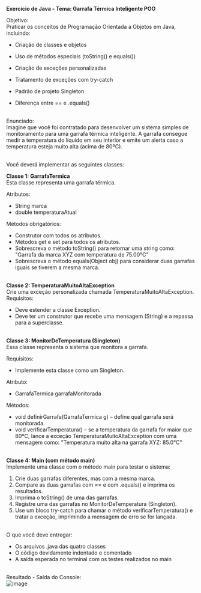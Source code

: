 <b> Exercício de Java - Tema: Garrafa Térmica Inteligente POO<br></b> 

Objetivo:<br>
Praticar os conceitos de Programação Orientada a Objetos em Java, incluindo:<br>

- Criação de classes e objetos

- Uso de métodos especiais (toString() e equals())

- Criação de exceções personalizadas

- Tratamento de exceções com try-catch

- Padrão de projeto Singleton

- Diferença entre == e .equals()<br><br>

Enunciado:<br>
Imagine que você foi contratado para desenvolver um sistema simples de monitoramento para uma garrafa térmica inteligente. A garrafa consegue medir a temperatura do líquido em seu interior e emite um alerta caso a temperatura esteja muito alta (acima de 80ºC).<br><br>

Você deverá implementar as seguintes classes:<br>

<b> Classe 1: GarrafaTermica<br> </b>
Esta classe representa uma garrafa térmica.<br>

Atributos:<br>
- String marca
- double temperaturaAtual<br>

Métodos obrigatórios:<br>
- Construtor com todos os atributos.
- Métodos get e set para todos os atributos.
- Sobrescreva o método toString() para retornar uma string como:
"Garrafa da marca XYZ com temperatura de 75.00°C"
- Sobrescreva o método equals(Object obj) para considerar duas garrafas iguais se tiverem a mesma marca.<br><br>

 <b>Classe 2: TemperaturaMuitoAltaException</b><br>
Crie uma exceção personalizada chamada TemperaturaMuitoAltaException.<br>
Requisitos:<br>
- Deve estender a classe Exception.
- Deve ter um construtor que recebe uma mensagem (String) e a repassa para a superclasse.<br><br>

<b> Classe 3: MonitorDeTemperatura (Singleton)</b><br>
Essa classe representa o sistema que monitora a garrafa.<br>

Requisitos:<br>
- Implemente esta classe como um Singleton.<br>

Atributo:<br>
- GarrafaTermica garrafaMonitorada<br>

Métodos:<br>
- void definirGarrafa(GarrafaTermica g) – define qual garrafa será monitorada.
- void verificarTemperatura() – se a temperatura da garrafa for maior que 80ºC, lance a exceção TemperaturaMuitoAltaException com uma mensagem como:
"Temperatura muito alta na garrafa XYZ: 85.0°C"<br><br>

<b>Classe 4: Main (com método main)</b><br>
Implemente uma classe com o método main para testar o sistema:
1. Crie duas garrafas diferentes, mas com a mesma marca.<br>
2. Compare as duas garrafas com == e com .equals() e imprima os resultados.<br>
3. Imprima o toString() de uma das garrafas.<br>
4. Registre uma das garrafas no MonitorDeTemperatura (Singleton).<br>
5. Use um bloco try-catch para chamar o método verificarTemperatura() e tratar a exceção, imprimindo a mensagem de erro se for lançada.
<br><br>

O que você deve entregar:<br>

- Os arquivos .java das quatro classes<br>
- O código devidamente indentado e comentado<br>
- A saída esperada no terminal com os testes realizados no main<br><br>

Resultado - Saída do Console:<br>
![image](https://github.com/user-attachments/assets/8e2baa33-9dce-4a14-ae39-d38782cfbe50)

